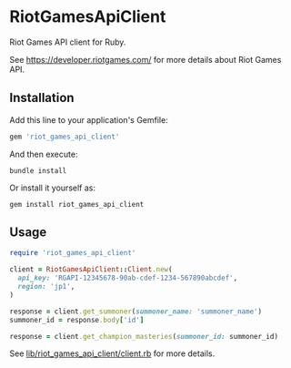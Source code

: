 # RiotGamesApiClient

Riot Games API client for Ruby.

See https://developer.riotgames.com/ for more details about Riot Games API.

## Installation

Add this line to your application's Gemfile:

```ruby
gem 'riot_games_api_client'
```

And then execute:

```
bundle install
```

Or install it yourself as:

```
gem install riot_games_api_client
```

## Usage

```ruby
require 'riot_games_api_client'

client = RiotGamesApiClient::Client.new(
  api_key: 'RGAPI-12345678-90ab-cdef-1234-567890abcdef',
  region: 'jp1',
)

response = client.get_summoner(summoner_name: 'summoner_name')
summoner_id = response.body['id']

response = client.get_champion_masteries(summoner_id: summoner_id)
```

See [lib/riot_games_api_client/client.rb](lib/riot_games_api_client/client.rb) for more details.
